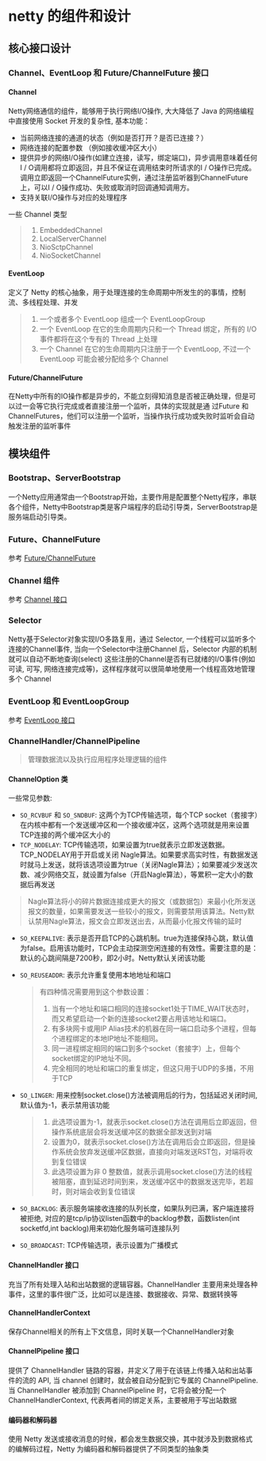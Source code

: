 # netty 的组件和设计

## 核心接口设计
### Channel、EventLoop 和 Future/ChannelFuture 接口
#### Channel
Netty网络通信的组件，能够用于执行网络I/O操作, 大大降低了 Java 的网络编程中直接使用 Socket 开发的复杂性, 基本功能：                                    
- 当前网络连接的通道的状态（例如是否打开？是否已连接？）
- 网络连接的配置参数 （例如接收缓冲区大小）
- 提供异步的网络I/O操作(如建立连接，读写，绑定端口)，异步调用意味着任何I / O调用都将立即返回，并且不保证在调用结束时所请求的I / O操作已完成。调用立即返回一个ChannelFuture实例，通过注册监听器到ChannelFuture上，可以I / O操作成功、失败或取消时回调通知调用方。
- 支持关联I/O操作与对应的处理程序

一些 Channel 类型
> 1. EmbeddedChannel
> 2. LocalServerChannel
> 3. NioSctpChannel
> 4. NioSocketChannel

#### EventLoop
定义了 Netty 的核心抽象，用于处理连接的生命周期中所发生的的事情，控制流、多线程处理、并发
> 1. 一个或者多个 EventLoop 组成一个 EventLoopGroup 
> 2. 一个 EventLoop 在它的生命周期内只和一个 Thread 绑定，所有的 I/O 事件都将在这个专有的 Thread 上处理
> 3. 一个 Channel 在它的生命周期内只注册于一个 EventLoop, 不过一个 EventLoop 可能会被分配给多个 Channel

#### Future/ChannelFuture
在Netty中所有的IO操作都是异步的，不能立刻得知消息是否被正确处理，但是可以过一会等它执行完成或者直接注册一个监听，具体的实现就是通 过Future 和 ChannelFutures，他们可以注册一个监听，当操作执行成功或失败时监听会自动触发注册的监听事件



## 模块组件
### Bootstrap、ServerBootstrap
一个Netty应用通常由一个Bootstrap开始，主要作用是配置整个Netty程序，串联各个组件，Netty中Bootstrap类是客户端程序的启动引导类，ServerBootstrap是服务端启动引导类。

### Future、ChannelFuture
参考 [Future/ChannelFuture](#Future/ChannelFuture)

### Channel 组件
参考 [Channel 接口](#Channel)

### Selector
Netty基于Selector对象实现I/O多路复用，通过 Selector, 一个线程可以监听多个连接的Channel事件, 当向一个Selector中注册Channel 后，Selector 内部的机制就可以自动不断地查询(select) 这些注册的Channel是否有已就绪的I/O事件(例如可读, 可写, 网络连接完成等)，这样程序就可以很简单地使用一个线程高效地管理多个 Channel 

### EventLoop 和 EventLoopGroup
参考 [EventLoop 接口](#EventLoop)

### ChannelHandler/ChannelPipeline
> 管理数据流以及执行应用程序处理逻辑的组件

#### ChannelOption 类
一些常见参数:
- `SO_RCVBUF` 和 `SO_SNDBUF`: 这两个为TCP传输选项，每个TCP socket（套接字）在内核中都有一个发送缓冲区和一个接收缓冲区，这两个选项就是用来设置TCP连接的两个缓冲区大小的
- `TCP_NODELAY`: TCP传输选项，如果设置为true就表示立即发送数据。TCP_NODELAY用于开启或关闭 Nagle算法。如果要求高实时性，有数据发送时就马上发送，就将该选项设置为true（关闭Nagle算法）；如果要减少发送次数、减少网络交互，就设置为false（开启Nagle算法），等累积一定大小的数据后再发送          
> Nagle算法将小的碎片数据连接成更大的报文（或数据包）来最小化所发送报文的数量，如果需要发送一些较小的报文，则需要禁用该算法。Netty默认禁用Nagle算法，报文会立即发送出去，从而最小化报文传输的延时

- `SO_KEEPALIVE`: 表示是否开启TCP的心跳机制。true为连接保持心跳，默认值为false。启用该功能时，TCP会主动探测空闲连接的有效性。需要注意的是：默认的心跳间隔是7200秒，即2小时。Netty默认关闭该功能
- `SO_REUSEADDR`: 表示允许重复使用本地地址和端口
    >有四种情况需要用到这个参数设置： 
    > 1. 当有一个地址和端口相同的连接socket1处于TIME_WAIT状态时，而又希望启动一个新的连接socket2要占用该地址和端口。
    > 2. 有多块网卡或用IP Alias技术的机器在同一端口启动多个进程，但每个进程绑定的本地IP地址不能相同。
    > 3. 同一进程绑定相同的端口到多个socket（套接字）上，但每个socket绑定的IP地址不同。
    > 4. 完全相同的地址和端口的重复绑定，但这只用于UDP的多播，不用于TCP

- `SO_LINGER`: 用来控制socket.close()方法被调用后的行为，包括延迟关闭时间, 默认值为-1，表示禁用该功能
    > 1. 此选项设置为-1，就表示socket.close()方法在调用后立即返回，但操作系统底层会将发送缓冲区的数据全部发送到对端
    > 2. 设置为0，就表示socket.close()方法在调用后会立即返回，但是操作系统会放弃发送缓冲区数据，直接向对端发送RST包，对端将收到复位错误
    > 3. 此选项设置为非 0 整数值，就表示调用socket.close()方法的线程被阻塞，直到延迟时间到来，发送缓冲区中的数据发送完毕，若超时，则对端会收到复位错误

- `SO_BACKLOG`: 表示服务端接收连接的队列长度，如果队列已满，客户端连接将被拒绝, 对应的是tcp/ip协议listen函数中的backlog参数，函数listen(int socketfd,int backlog)用来初始化服务端可连接队列
- `SO_BROADCAST`: TCP传输选项，表示设置为广播模式

#### ChannelHandler 接口
充当了所有处理入站和出站数据的逻辑容器。ChannelHandler 主要用来处理各种事件，这里的事件很广泛，比如可以是连接、数据接收、异常、数据转换等


#### ChannelHandlerContext
保存Channel相关的所有上下文信息，同时关联一个ChannelHandler对象

#### ChannelPipeline 接口
提供了 ChannelHandler 链路的容器，并定义了用于在该链上传播入站和出站事件的流的 API, 当 channel 创建时，就会被自动分配到它专属的 ChannelPipeline.
当 ChannelHandler 被添加到 ChannelPipeline 时，它将会被分配一个 ChannelHandlerContext, 代表两者间的绑定关系，主要被用于写出站数据

#### 编码器和解码器
使用 Netty 发送或接收消息的时候，都会发生数据交换，其中就涉及到数据格式的编解码过程，Netty 为编码器和解码器提供了不同类型的抽象类